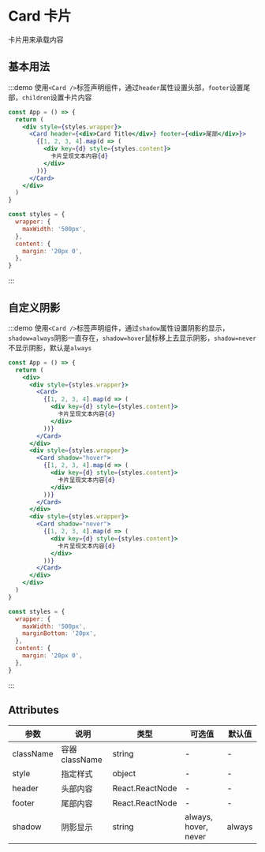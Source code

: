 # Card 卡片

卡片用来承载内容

## 基本用法

:::demo 使用`<Card />`标签声明组件，通过`header`属性设置头部，`footer`设置尾部，`children`设置卡片内容

```jsx
const App = () => {
  return (
    <div style={styles.wrapper}>
      <Card header={<div>Card Title</div>} footer={<div>尾部</div>}>
        {[1, 2, 3, 4].map(d => (
          <div key={d} style={styles.content}>
            卡片呈现文本内容{d}
          </div>
        ))}
      </Card>
    </div>
  )
}

const styles = {
  wrapper: {
    maxWidth: '500px',
  },
  content: {
    margin: '20px 0',
  },
}
```

:::

## 自定义阴影

:::demo 使用`<Card />`标签声明组件，通过`shadow`属性设置阴影的显示，`shadow=always`阴影一直存在，`shadow=hover`鼠标移上去显示阴影，`shadow=never`不显示阴影，默认是`always`

```jsx
const App = () => {
  return (
    <div>
      <div style={styles.wrapper}>
        <Card>
          {[1, 2, 3, 4].map(d => (
            <div key={d} style={styles.content}>
              卡片呈现文本内容{d}
            </div>
          ))}
        </Card>
      </div>
      <div style={styles.wrapper}>
        <Card shadow="hover">
          {[1, 2, 3, 4].map(d => (
            <div key={d} style={styles.content}>
              卡片呈现文本内容{d}
            </div>
          ))}
        </Card>
      </div>
      <div style={styles.wrapper}>
        <Card shadow="never">
          {[1, 2, 3, 4].map(d => (
            <div key={d} style={styles.content}>
              卡片呈现文本内容{d}
            </div>
          ))}
        </Card>
      </div>
    </div>
  )
}

const styles = {
  wrapper: {
    maxWidth: '500px',
    marginBottom: '20px',
  },
  content: {
    margin: '20px 0',
  },
}
```

:::

## Attributes

| 参数      | 说明           | 类型            | 可选值               | 默认值 |
| --------- | -------------- | --------------- | -------------------- | ------ |
| className | 容器 className | string          | -                    | -      |
| style     | 指定样式       | object          | -                    | -      |
| header    | 头部内容       | React.ReactNode | -                    | -      |
| footer    | 尾部内容       | React.ReactNode | -                    | -      |
| shadow    | 阴影显示       | string          | always, hover, never | always |
